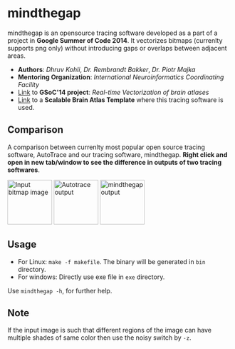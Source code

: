 **mindthegap**
=============

mindthegap is an opensource tracing software developed as a part of a project in **Google Summer of Code 2014**. It vectorizes bitmaps (currenlty supports png only) without introducing gaps or overlaps between adjacent areas.

- **Authors**: *Dhruv Kohli*, *Dr. Rembrandt Bakker*, *Dr. Piotr Majka*
- **Mentoring Organization**: *International Neuroinformatics Coordinating Facility*
- [Link](https://github.com/chiggum/Vectorization-of-brain-atlases) to **GSoC'14 project**: *Real-time Vectorization of brain atlases*
- [Link](https://scalablebrainatlas.incf.org/macaque/DB09) to a **Scalable Brain Atlas Template** where this tracing software is used.

Comparison
------------
A comparison between currenlty most popular open source tracing software, AutoTrace and our tracing software, mindthegap. **Right click and open in new tab/window to see the difference in outputs of two tracing softwares**.

<img src="https://chiggum.github.io/mindthegap/docs/atlas_219.png" alt="Input bitmap image" style="width: 100px;"/>
<img src="https://chiggum.github.io/mindthegap/docs/output.svg" alt="Autotrace output" style="width: 100px;"/>
<img src="https://chiggum.github.io/mindthegap/docs/mindthegap.svg" alt="mindthegap output" style="width: 100px;"/>

Usage
-------
- For Linux: `make -f makefile`. The binary will be generated in `bin` directory.
- For windows: Directly use exe file in `exe` directory.

Use `mindthegap -h`, for further help.

Note
-----
If the input image is such that different regions of the image can have multiple shades of same color then use the noisy switch by `-z`.